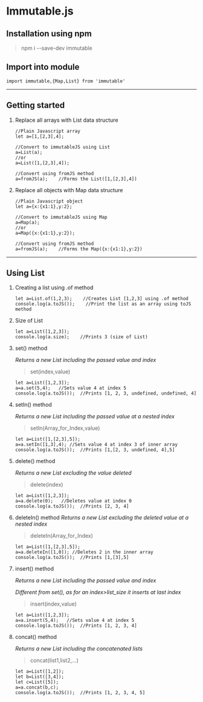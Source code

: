 Immutable.js
============
## Installation using npm
>npm i --save-dev immutable

## Import into module
```
import immutable,{Map,List} from 'immutable'
```
---
## Getting started
1. Replace all arrays with List data structure
    ```
    //Plain Javascript array
    let a=[1,[2,3],4];

    //Convert to immutableJS using List
    a=List(a);
    //or
    a=List([1,[2,3],4]);

    //Convert using fromJS method
    a=fromJS(a);    //Forms the List([1,[2,3],4])
    ```
2. Replace all objects with Map data structure
    ```
    //Plain Javascript object
    let a={x:{x1:1},y:2};

    //Convert to immutableJS using Map
    a=Map(a);
    //or
    a=Map({x:{x1:1},y:2});

    //Convert using fromJS method
    a=fromJS(a);    //Forms the Map({x:{x1:1},y:2})
    ```
---
## Using List
1. Creating a list using .of method
    ```
    let a=List.of(1,2,3);    //Creates List [1,2,3] using .of method
    console.log(a.toJS());    //Print the list as an array using toJS method
    ```
2. Size of List
    ```
    let a=List([1,2,3]);
    console.log(a.size);    //Prints 3 (size of List)
    ```
3. set() method

    *Returns a new List including the passed value and index*

    >set(index,value)
    ```
    let a=List([1,2,3]);
    a=a.set(5,4);   //Sets value 4 at index 5
    console.log(a.toJS());  //Prints [1, 2, 3, undefined, undefined, 4]
    ```
4. setIn() method

    *Returns a new List including the passed value at a nested index*

    >setIn(Array_for_Index,value)
    ```
    let a=List([1,[2,3],5]);
    a=a.setIn([1,3],4); //Sets value 4 at index 3 of inner array
    console.log(a.toJS());  //Prints [1,[2, 3, undefined, 4],5]
    ```
5. delete() method

    *Returns a new List excluding the value deleted*

    >delete(index)
    ```
    let a=List([1,2,3]);
    a=a.delete(0);   //Deletes value at index 0
    console.log(a.toJS());  //Prints [2, 3, 4]
    ```
6. deleteIn() method
    *Returns a new List excluding the deleted value at a nested index*

    >deleteIn(Array_for_Index)
    ```
    let a=List([1,[2,3],5]);
    a=a.deleteIn([1,0]); //Deletes 2 in the inner array
    console.log(a.toJS());  //Prints [1,[3],5]
    ```
7. insert() method

    *Returns a new List including the passed value and index*

    *Different from set(), as for an index>list_size it inserts at last index*

    >insert(index,value)
    ```
    let a=List([1,2,3]);
    a=a.insert(5,4);   //Sets value 4 at index 5
    console.log(a.toJS());  //Prints [1, 2, 3, 4]
    ``` 
8. concat() method

    *Returns a new List including the concatenated lists*

    >concat(list1,list2,...)
    ```
    let a=List([1,2]);
    let b=List([3,4]);
    let c=List([5]);
    a=a.concat(b,c);
    console.log(a.toJS());  //Prints [1, 2, 3, 4, 5]
    ```

